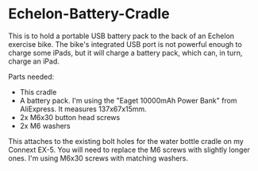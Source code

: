 # Echelon-Battery-Cradle
This is to hold a portable USB battery pack to the back of an Echelon exercise bike.  The bike's integrated USB port is not powerful enough to charge some iPads, but it will charge a battery pack, which can, in turn, charge an iPad.

Parts needed:
- This cradle
- A battery pack.  I'm using the "Eaget 10000mAh Power Bank" from AliExpress.  It measures 137x67x15mm.
- 2x M6x30 button head screws
- 2x M6 washers

This attaches to the existing bolt holes for the water bottle cradle on my Connext EX-5.  You will need to replace the M6 screws with slightly longer ones.  I'm using M6x30 screws with matching washers.
